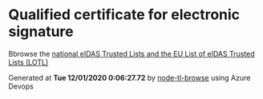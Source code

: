 # Qualified certificate for electronic signature 
 Bbrowse the [national eIDAS Trusted Lists and the EU List of eIDAS Trusted Lists (LOTL)](https://webgate.ec.europa.eu/tl-browser/#/) 
 
 
Generated at **Tue 12/01/2020  0:06:27.72** by [node-tl-browse](https://github.com/ymedlop/node-tl-browser) using Azure Devops 
